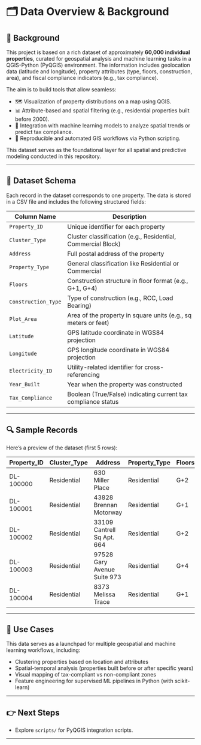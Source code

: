 # 🗂️ Data Overview & Background

## 📘 Background

This project is based on a rich dataset of approximately **60,000 individual properties**, curated for geospatial analysis and machine learning tasks in a QGIS-Python (PyQGIS) environment. The information includes geolocation data (latitude and longitude), property attributes (type, floors, construction, area), and fiscal compliance indicators (e.g., tax compliance).

The aim is to build tools that allow seamless:

- 🗺️ Visualization of property distributions on a map using QGIS.
- 📊 Attribute-based and spatial filtering (e.g., residential properties built before 2000).
- 🤖 Integration with machine learning models to analyze spatial trends or predict tax compliance.
- 🔁 Reproducible and automated GIS workflows via Python scripting.

This dataset serves as the foundational layer for all spatial and predictive modeling conducted in this repository.

---

## 🧾 Dataset Schema

Each record in the dataset corresponds to one property. The data is stored in a CSV file and includes the following structured fields:

| Column Name         | Description                                                       |
|---------------------|-------------------------------------------------------------------|
| `Property_ID`       | Unique identifier for each property                               |
| `Cluster_Type`      | Cluster classification (e.g., Residential, Commercial Block)      |
| `Address`           | Full postal address of the property                               |
| `Property_Type`     | General classification like Residential or Commercial             |
| `Floors`            | Construction structure in floor format (e.g., G+1, G+4)           |
| `Construction_Type` | Type of construction (e.g., RCC, Load Bearing)                    |
| `Plot_Area`         | Area of the property in square units (e.g., sq meters or feet)    |
| `Latitude`          | GPS latitude coordinate in WGS84 projection                       |
| `Longitude`         | GPS longitude coordinate in WGS84 projection                      |
| `Electricity_ID`    | Utility-related identifier for cross-referencing                  |
| `Year_Built`        | Year when the property was constructed                            |
| `Tax_Compliance`    | Boolean (True/False) indicating current tax compliance status     |

---

## 🔍 Sample Records

Here’s a preview of the dataset (first 5 rows):

| Property_ID | Cluster_Type | Address                      | Property_Type | Floors | Construction_Type | Plot_Area | Latitude   | Longitude   | Electricity_ID | Year_Built | Tax_Compliance |
|-------------|--------------|------------------------------|---------------|--------|-------------------|-----------|------------|-------------|----------------|------------|----------------|
| DL-100000   | Residential  | 630 Miller Place             | Residential   | G+2    | RCC               | 371.92    | 28.593553  | 77.072279   | 3031824858     | 1992.0     | True           |
| DL-100001   | Residential  | 43828 Brennan Motorway       | Residential   | G+1    | Load Bearing      | 972.69    | 28.546182  | 77.016234   | 3208033559     | 2012.0     | True           |
| DL-100002   | Residential  | 33109 Cantrell Sq Apt. 664   | Residential   | G+2    | Load Bearing      | 839.79    | 28.617673  | 77.031393   | 3323384309     | 2008.0     | True           |
| DL-100003   | Residential  | 97528 Gary Avenue Suite 973  | Residential   | G+4    | RCC               | 143.47    | 28.584711  | 77.063754   | 3395431722     | 2012.0     | True           |
| DL-100004   | Residential  | 8373 Melissa Trace           | Residential   | G+1    | Load Bearing      | 474.15    | 28.564447  | 77.070118   | 3259146589     | 1989.0     | True           |

---

## 🧠 Use Cases

This data serves as a launchpad for multiple geospatial and machine learning workflows, including:

- Clustering properties based on location and attributes
- Spatial-temporal analysis (properties built before or after specific years)
- Visual mapping of tax-compliant vs non-compliant zones
- Feature engineering for supervised ML pipelines in Python (with scikit-learn)

---

## 👉 Next Steps

- Explore `scripts/` for PyQGIS integration scripts.

---

